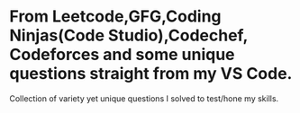 # From Leetcode,GFG,Coding Ninjas(Code Studio),Codechef, Codeforces and some unique questions straight from my VS Code.
Collection of variety yet unique questions I solved to test/hone my skills. 
